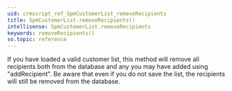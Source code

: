 ```yaml
---
uid: crmscript_ref_SpmCustomerList_removeRecipients
title: SpmCustomerList.removeRecipients()
intellisense: SpmCustomerList.removeRecipients
keywords: removeRecipients()
so.topic: reference
---
```



If you have loaded a valid customer list, this method will remove all recipients both from the database and any you may have added using "addRecipient". Be aware that even if you do not save the list, the recipients will still be removed from the database.


